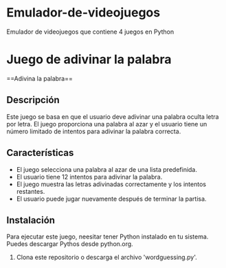 # Emulador-de-videojuegos
Emulador de videojuegos que contiene 4 juegos en Python

# Juego de adivinar la palabra
==Adivina la palabra==

## Descripción
Este juego se basa en que el usuario deve adivinar una palabra oculta letra por letra. El juego proporciona una palabra al azar y el usuario tiene un número limitado de intentos para adivinar la palabra correcta.

## Características
- El juego selecciona una palabra al azar de una lista predefinida.
- El usuario tiene 12 intentos para adivinar la palabra.
- El juego muestra las letras adivinadas correctamente y los intentos restantes.
- El usuario puede jugar nuevamente después de terminar la partisa.
  
## Instalación
Para ejecutar este juego, neesitar tener Python instalado en tu sistema. Puedes descargar Pythos desde python.org.

1. Clona este repositorio o descarga el archivo 'wordguessing.py'.